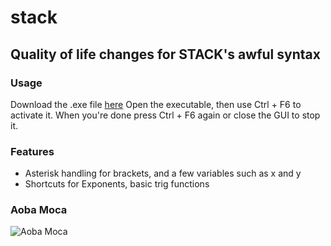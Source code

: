 # stack

## Quality of life changes for STACK's awful syntax

### Usage
Download the .exe file [here](stack.exe)
Open the executable, then use Ctrl + F6 to activate it. When you're done press Ctrl + F6 again or close the GUI to stop it. 

### Features
- Asterisk handling for brackets, and a few variables such as x and y
- Shortcuts for Exponents, basic trig functions


### Aoba Moca
![Aoba Moca](https://i.imgur.com/9rCLgJs.jpeg)
